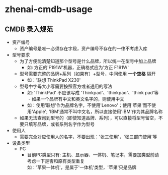 # zhenai-cmdb-usage

## CMDB 录入规范
- 资产编号
    - 资产编号是唯一必须存在字段，资产编号不存在的一律不考虑入库
- 型号要求
    - 为了方便能清楚知道那个型号是什么品牌，所以统一在型号中加上品牌  
        - 如: 方正的'F191W'机器，正确格式应为'方正 F191W'
    - 型号需要完整的品牌+系列（如果有）+型号，中间使用 **一个空格** 隔开  
        - 如：'联想 ThinkPad X230'
    - 型号中字母大小写需要按照官方或者通用的写法  
        - 如: 'ThinkPad' 不应该写成 'Thinkpad'、'thinkpad'、'think pad'等
    - 如果一个品牌有中文和英文名字的，则使用中文  
        - 如：使用'联想'作为品牌名字，不使用'Lenovo'；使用'苹果'而不使用'Apple'; 'IBM'通常不叫中文名，所以直接使用'IBM'作为其品牌名称
    - 如果无法查询到型号的（即使知道品牌、系列），可以直接将型号留空，不要只填写品牌，或者系列名字作为型号
- 使用人
    - 需要完全对应使用人的名字，不要出现：'张三使用'，'张三部门使用'等
- 设备类型
    - PC
        - 目前PC类型只有: 主机、显示器、一体机、笔记本，需要加类型前请考虑一下是否和原有类型重复  
            如：'苹果一体机'，是属于'一体机'类型，'苹果'只是品牌
